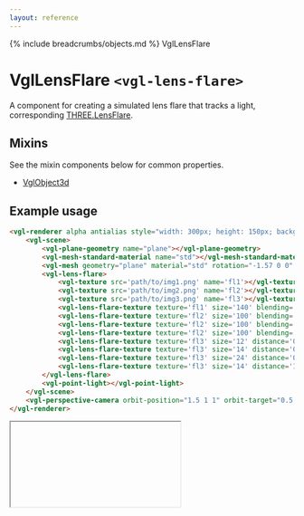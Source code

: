 ```yaml
---
layout: reference
---
```

{% include breadcrumbs/objects.md %} VglLensFlare
# VglLensFlare `<vgl-lens-flare>`
A component for creating a simulated lens flare that tracks a light, corresponding [THREE.LensFlare](https://threejs.org/docs/index.html#api/objects/LensFlare).
## Mixins
See the mixin components below for common properties.
* [VglObject3d](vgl-object3d)

## Example usage
```html
<vgl-renderer alpha antialias style="width: 300px; height: 150px; background: black;">
    <vgl-scene>
        <vgl-plane-geometry name="plane"></vgl-plane-geometry>
        <vgl-mesh-standard-material name="std"></vgl-mesh-standard-material>
        <vgl-mesh geometry="plane" material="std" rotation="-1.57 0 0" position="0 -0.25 0"></vgl-mesh>
        <vgl-lens-flare>
            <vgl-texture src='path/to/img1.png' name='fl1'></vgl-texture>
            <vgl-texture src='path/to/img2.png' name='fl2'></vgl-texture>
            <vgl-texture src='path/to/img3.png' name='fl3'></vgl-texture>
            <vgl-lens-flare-texture texture='fl1' size='140' blending='2'></vgl-lens-flare-texture>
            <vgl-lens-flare-texture texture='fl2' size='100' blending='2'></vgl-lens-flare-texture>
            <vgl-lens-flare-texture texture='fl2' size='100' blending='2'></vgl-lens-flare-texture>
            <vgl-lens-flare-texture texture='fl2' size='100' blending='2'></vgl-lens-flare-texture>
            <vgl-lens-flare-texture texture='fl3' size='12' distance='0.6' blending='2'></vgl-lens-flare-texture>
            <vgl-lens-flare-texture texture='fl3' size='14' distance='0.7' blending='2'></vgl-lens-flare-texture>
            <vgl-lens-flare-texture texture='fl3' size='24' distance='0.9' blending='2'></vgl-lens-flare-texture>
            <vgl-lens-flare-texture texture='fl3' size='14' distance='1.0' blending='2'></vgl-lens-flare-texture>
        </vgl-lens-flare>
        <vgl-point-light></vgl-point-light>
    </vgl-scene>
    <vgl-perspective-camera orbit-position="1.5 1 1" orbit-target="0.5 0.15 0"></vgl-perspective-camera>
</vgl-renderer>
```
<div class="vgl-example"><iframe class="vgl-example__content" srcdoc="
    <style>
        body {
            margin: 0;
            overflow: hidden;
        }
        .vgl-canvas {
            height: 100vh;
            background: black;
        }
    </style>
    <vgl-renderer alpha antialias class='vgl-canvas'>
        <vgl-scene>
            <vgl-plane-geometry name='plane'></vgl-plane-geometry>
            <vgl-mesh-standard-material name='std'></vgl-mesh-standard-material>
            <vgl-mesh geometry='plane' material='std' rotation='-1.57 0 0' position='0 -0.25 0'></vgl-mesh>
            <vgl-lens-flare>
                <vgl-texture src='../img/lensflare1.png' name='fl1'></vgl-texture>
                <vgl-texture src='../img/lensflare2.png' name='fl2'></vgl-texture>
                <vgl-texture src='../img/lensflare3.png' name='fl3'></vgl-texture>
                <vgl-lens-flare-texture texture='fl1' size='140' blending='2'></vgl-lens-flare-texture>
                <vgl-lens-flare-texture texture='fl2' size='100' blending='2'></vgl-lens-flare-texture>
                <vgl-lens-flare-texture texture='fl2' size='100' blending='2'></vgl-lens-flare-texture>
                <vgl-lens-flare-texture texture='fl2' size='100' blending='2'></vgl-lens-flare-texture>
                <vgl-lens-flare-texture texture='fl3' size='12' distance='0.6' blending='2'></vgl-lens-flare-texture>
                <vgl-lens-flare-texture texture='fl3' size='14' distance='0.7' blending='2'></vgl-lens-flare-texture>
                <vgl-lens-flare-texture texture='fl3' size='24' distance='0.9' blending='2'></vgl-lens-flare-texture>
                <vgl-lens-flare-texture texture='fl3' size='14' distance='1.0' blending='2'></vgl-lens-flare-texture>
            </vgl-lens-flare>
            <vgl-point-light></vgl-point-light>
        </vgl-scene>
        <vgl-perspective-camera orbit-position='1.5 1 1' orbit-target='0.5 0.15 0'></vgl-perspective-camera>
    </vgl-renderer>
    <script src='https://unpkg.com/vue/dist/vue.min.js'></script>
    <script src='https://unpkg.com/three/build/three.min.js'></script>
    <script src='../js/vue-gl.js'></script>
    <script>
        Object.keys(VueGL).forEach(function(name) {
            Vue.component(name, VueGL[name]);
        });
        const vm = new Vue({
            el: '.vgl-canvas'
        });
    </script>
"></iframe></div>
<script src="https://unpkg.com/srcdoc-polyfill@1.0.0/srcdoc-polyfill.min.js"></script>
